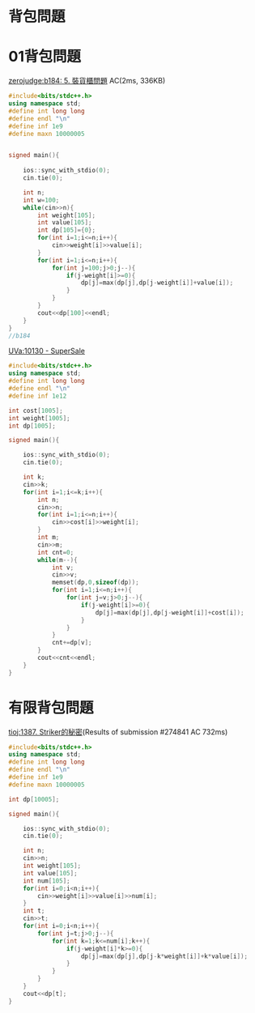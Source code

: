 **背包問題**
=====




01背包問題
=====

[zerojudge:b184: 5. 裝貨櫃問題](https://zerojudge.tw/ShowProblem?problemid=b184) AC(2ms, 336KB)
```cpp
#include<bits/stdc++.h>
using namespace std;
#define int long long
#define endl "\n"
#define inf 1e9
#define maxn 10000005


signed main(){
    
    ios::sync_with_stdio(0);
    cin.tie(0);

    int n;
    int w=100;
    while(cin>>n){
        int weight[105];
        int value[105];
        int dp[105]={0};
        for(int i=1;i<=n;i++){
            cin>>weight[i]>>value[i];
        }
        for(int i=1;i<=n;i++){
            for(int j=100;j>0;j--){
                if(j-weight[i]>=0){
                    dp[j]=max(dp[j],dp[j-weight[i]]+value[i]);
                }
            }
        }
        cout<<dp[100]<<endl;
    }
}
//b184
```


[UVa:10130 - SuperSale](https://onlinejudge.org/index.php?option=com_onlinejudge&Itemid=8&page=show_problem&problem=1071)
```cpp
#include<bits/stdc++.h>
using namespace std;
#define int long long
#define endl "\n"
#define inf 1e12

int cost[1005];
int weight[1005];
int dp[1005];

signed main(){

    ios::sync_with_stdio(0);
    cin.tie(0);

    int k;
    cin>>k;
    for(int i=1;i<=k;i++){
        int n;
        cin>>n;
        for(int i=1;i<=n;i++){
            cin>>cost[i]>>weight[i]; 
        }
        int m;
        cin>>m;
        int cnt=0;
        while(m--){
            int v;
            cin>>v;
            memset(dp,0,sizeof(dp));
            for(int i=1;i<=n;i++){
                for(int j=v;j>0;j--){
                    if(j-weight[i]>=0){
                        dp[j]=max(dp[j],dp[j-weight[i]]+cost[i]);
                    }
                }
            }
            cnt+=dp[v];
        }
        cout<<cnt<<endl;
    }
}
```




有限背包問題
====

[tioj:1387. Striker的秘密](https://tioj.ck.tp.edu.tw/submissions/274841)(Results of submission #274841 AC 732ms)

```cpp
#include<bits/stdc++.h>
using namespace std;
#define int long long
#define endl "\n"
#define inf 1e9
#define maxn 10000005

int dp[10005];

signed main(){

    ios::sync_with_stdio(0);
    cin.tie(0);

    int n;
    cin>>n;
    int weight[105];
    int value[105];
    int num[105];
    for(int i=0;i<n;i++){
        cin>>weight[i]>>value[i]>>num[i];
    }
    int t;
    cin>>t;
    for(int i=0;i<n;i++){
        for(int j=t;j>0;j--){
            for(int k=1;k<=num[i];k++){
                if(j-weight[i]*k>=0){
                    dp[j]=max(dp[j],dp[j-k*weight[i]]+k*value[i]);
                }
            }
        }
    }
    cout<<dp[t];
}
```
